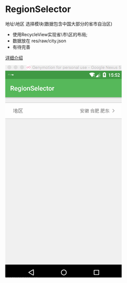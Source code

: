 # RegionSelector
地址\地区 选择模块(数据包含中国大部分的省市自治区)

* 使用RecycleView实现省\市\区的布局;
* 数据放在 res/raw/city.json
* 有待完善

[详细介绍](http://www.biglong.cc/android/2016/09/21/RecycleView%E5%AE%9E%E7%8E%B0%E7%9A%84%E5%9C%B0%E5%8C%BA%E9%80%89%E6%8B%A9%E6%A8%A1%E5%9D%97)

![demo截图](files/regionSelector_demo.gif)
